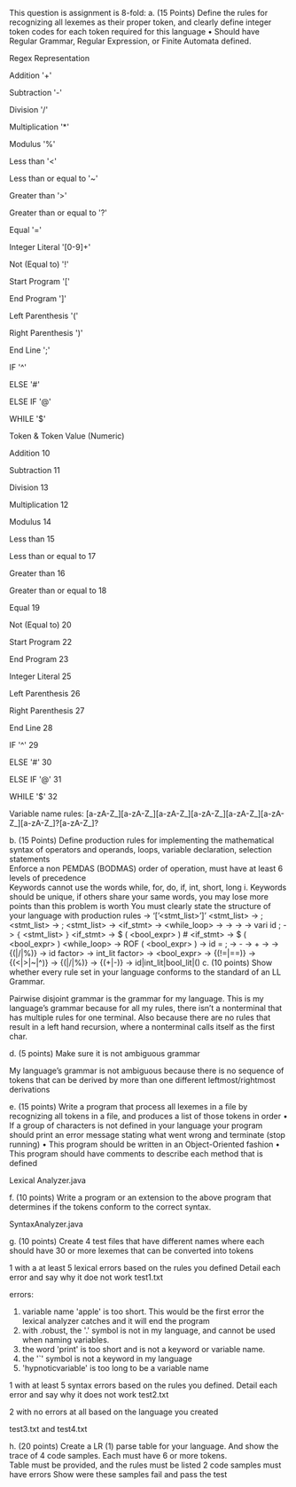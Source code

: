 This question is assignment is 8-fold:
a. (15 Points) Define the rules for recognizing all lexemes as their proper token, and clearly define integer token codes for each token required for this language 
• Should have Regular Grammar, Regular Expression, or Finite Automata defined.

Regex Representation


Addition '+'

Subtraction '-'

Division '/'

Multiplication '*'

Modulus '%'

Less than '<'

Less than or equal to '~' 

Greater than '>'

Greater than or equal to '?'

Equal '='

Integer Literal '[0-9]+'

Not (Equal to) '!'

Start Program '['

End Program ']'

Left Parenthesis '('

Right Parenthesis ')'

End Line ';'

IF '^'

ELSE '#'

ELSE IF '@'

WHILE '$'


Token & Token Value (Numeric)

Addition 10

Subtraction 11

Division 13

Multiplication 12

Modulus 14

Less than 15

Less than or equal to 17

Greater than 16

Greater than or equal to 18

Equal 19

Not (Equal to) 20

Start Program 22

End Program 23

Integer Literal 25

Left Parenthesis 26

Right Parenthesis 27

End Line 28

IF '^' 29

ELSE '#' 30

ELSE IF '@' 31

WHILE '$' 32

Variable name rules: 
[a-zA-Z_][a-zA-Z_][a-zA-Z_][a-zA-Z_][a-zA-Z_][a-zA-Z_][a-zA-Z_]?[a-zA-Z_]?


b. (15 Points) Define production rules for implementing the mathematical syntax of operators and operands, loops, variable declaration, selection statements					
Enforce a non PEMDAS (BODMAS) order of operation, must have at least 6 levels of precedence				
Keywords cannot use the words while, for, do, if, int, short, long
 i. Keywords should be unique, if others share your same words, you may lose more points than this problem is worth
You must clearly state the structure of your language with production rules
<program> -> ‘[’<stmt_list>’]’ 
<stmt_list> -> <stmt> ; 
<stmt_list> -> <stmt> ; <stmt_list>
<stmt> -> <if_stmt> 
<stmt> -> <while_loop>
<stmt> -> <assignment> 
<stmt> -> <block> 
<stmt> -> <declare> 
<declare> -> vari id ; 
<block> -> `{` <stmt_list> `}` 
<if_stmt> -> $ ( <bool_expr> ) <stmt> # <stmt> 
<if_stmt> -> $ ( <bool_expr> ) <stmt> 
<while_loop> -> ROF ( <bool_expr> ) <stmt> 
<assignment> -> id = <expr> ; 
<expr> -> <expr> - <term> 
<expr> -> <expr> + <term> 
<expr> -> <term> 
<term> -> <factor> {(|/|%)} <factor> 
<factor> -> id
factor> -> int_lit
factor> -> <expr> 
<bool_expr> -> <rel> {(!=|==)} <rel> 
<rel> -> <bex> {(<|>|~|^)} <bex> 
<bex> -> <bterm> {(|/|%)} <bterm> 
<bterm> -> <bfactor> {(+|-)} <bfactor> 
<bfactor> -> id|int_lit|bool_lit|(<bex>)
c. (10 points) Show whether every rule set in your language conforms to the standard of an LL Grammar.	

Pairwise disjoint grammar is the grammar for my language. This is my language’s grammar because for all my rules, there isn’t a nonterminal that has multiple rules for one terminal. Also because there are no rules that result in a left hand recursion, where a nonterminal calls itself as the first char.

d. (5 points) Make sure it is not ambiguous grammar

My language’s grammar is not ambiguous because there is no sequence of tokens that can be derived by more than one different leftmost/rightmost derivations					

e. (15 points) Write a program that process all lexemes in a file by recognizing all tokens in a file, and produces a list of those tokens in order
 • If a group of characters is not defined in your language your program should print an error message stating what went wrong and terminate (stop running)
 • This program should be written in an Object-Oriented fashion
 • This program should have comments to describe each method that is defined

Lexical Analyzer.java
 						
f. (10 points) Write a program or an extension to the above program that determines if the tokens conform to the correct syntax. 

SyntaxAnalyzer.java
 						
g. (10 points) Create 4 test files that have different names where each should have 30 or more lexemes that can be converted into tokens

1 with a at least 5 lexical errors based on the rules you defined
Detail each error and say why it doe not work
test1.txt

errors: 
1. variable name 'apple' is too short. This would be the first error the lexical analyzer catches and it will end the program
2. with .robust, the '.' symbol is not in my language, and cannot be used when naming variables.
3. the word 'print' is too short and is not a keyword or variable name.
4. the '`' symbol is not a keyword in my language
5. 'hypnoticvariable' is too long to be a variable name

1 with at least 5 syntax errors based on the rules you defined.
Detail each error and say why it does not work
test2.txt

2 with no errors at all based on the language you created
	
test3.txt and test4.txt




h. (20 points) Create a LR (1) parse table for your language. And show the trace of 4 code samples. Each must have 6 or more tokens.				
Table must be provided, and the rules must be listed
2 code samples must have errors
Show were these samples fail and pass the test 



